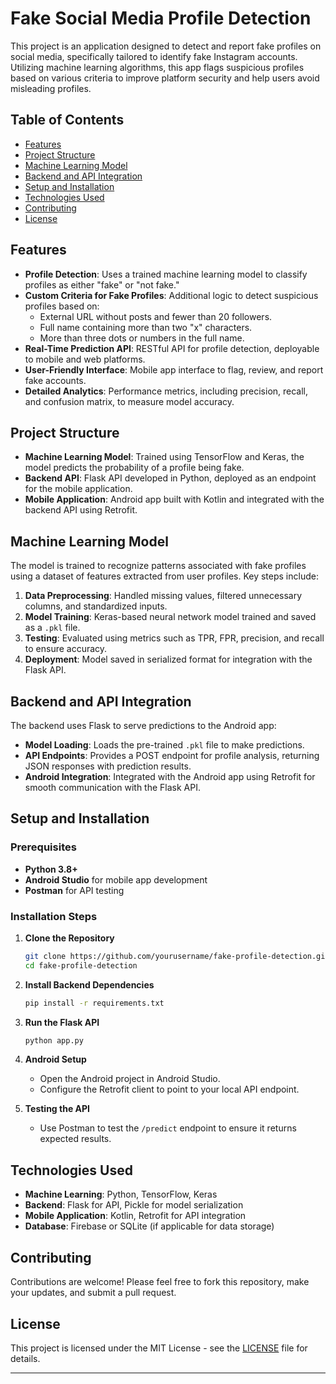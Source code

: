 # Fake Social Media Profile Detection

This project is an application designed to detect and report fake profiles on social media, specifically tailored to identify fake Instagram accounts. Utilizing machine learning algorithms, this app flags suspicious profiles based on various criteria to improve platform security and help users avoid misleading profiles.

## Table of Contents
- [Features](#features)
- [Project Structure](#project-structure)
- [Machine Learning Model](#machine-learning-model)
- [Backend and API Integration](#backend-and-api-integration)
- [Setup and Installation](#setup-and-installation)
- [Technologies Used](#technologies-used)
- [Contributing](#contributing)
- [License](#license)

## Features

- **Profile Detection**: Uses a trained machine learning model to classify profiles as either "fake" or "not fake."
- **Custom Criteria for Fake Profiles**: Additional logic to detect suspicious profiles based on:
  - External URL without posts and fewer than 20 followers.
  - Full name containing more than two "x" characters.
  - More than three dots or numbers in the full name.
- **Real-Time Prediction API**: RESTful API for profile detection, deployable to mobile and web platforms.
- **User-Friendly Interface**: Mobile app interface to flag, review, and report fake accounts.
- **Detailed Analytics**: Performance metrics, including precision, recall, and confusion matrix, to measure model accuracy.

## Project Structure

- **Machine Learning Model**: Trained using TensorFlow and Keras, the model predicts the probability of a profile being fake.
- **Backend API**: Flask API developed in Python, deployed as an endpoint for the mobile application.
- **Mobile Application**: Android app built with Kotlin and integrated with the backend API using Retrofit.

## Machine Learning Model

The model is trained to recognize patterns associated with fake profiles using a dataset of features extracted from user profiles. Key steps include:
1. **Data Preprocessing**: Handled missing values, filtered unnecessary columns, and standardized inputs.
2. **Model Training**: Keras-based neural network model trained and saved as a `.pkl` file.
3. **Testing**: Evaluated using metrics such as TPR, FPR, precision, and recall to ensure accuracy.
4. **Deployment**: Model saved in serialized format for integration with the Flask API.

## Backend and API Integration

The backend uses Flask to serve predictions to the Android app:
- **Model Loading**: Loads the pre-trained `.pkl` file to make predictions.
- **API Endpoints**: Provides a POST endpoint for profile analysis, returning JSON responses with prediction results.
- **Android Integration**: Integrated with the Android app using Retrofit for smooth communication with the Flask API.

## Setup and Installation

### Prerequisites
- **Python 3.8+**
- **Android Studio** for mobile app development
- **Postman** for API testing

### Installation Steps
1. **Clone the Repository**
   ```bash
   git clone https://github.com/yourusername/fake-profile-detection.git
   cd fake-profile-detection
   ```

2. **Install Backend Dependencies**
   ```bash
   pip install -r requirements.txt
   ```

3. **Run the Flask API**
   ```bash
   python app.py
   ```

4. **Android Setup**
   - Open the Android project in Android Studio.
   - Configure the Retrofit client to point to your local API endpoint.

5. **Testing the API**
   - Use Postman to test the `/predict` endpoint to ensure it returns expected results.

## Technologies Used

- **Machine Learning**: Python, TensorFlow, Keras
- **Backend**: Flask for API, Pickle for model serialization
- **Mobile Application**: Kotlin, Retrofit for API integration
- **Database**: Firebase or SQLite (if applicable for data storage)

## Contributing

Contributions are welcome! Please feel free to fork this repository, make your updates, and submit a pull request.

## License

This project is licensed under the MIT License - see the [LICENSE](LICENSE) file for details.

---

